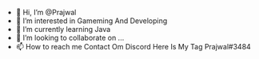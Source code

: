 - 👋 Hi, I’m @Prajwal
- 👀 I’m interested in Gameming And Developing 
- 🌱 I’m currently learning Java
- 💞️ I’m looking to collaborate on ...
- 📫 How to reach me Contact Om Discord Here Is My Tag Prajwal#3484
